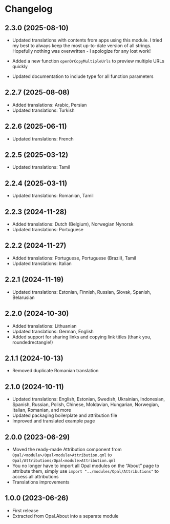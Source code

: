 <!--
SPDX-FileCopyrightText: 2023 Mirian Margiani
SPDX-License-Identifier: GFDL-1.3-or-later
-->

# Changelog

## 2.3.0 (2025-08-10)

- Updated translations with contents from apps using this module.
  I tried my best to always keep the most up-to-date version of all strings.
  Hopefully nothing was overwritten - I apologize for any lost work!

- Added a new function `openOrCopyMultipleUrls` to preview multiple URLs quickly
- Updated documentation to include type for all function parameters

## 2.2.7 (2025-08-08)

- Added translations: Arabic, Persian
- Updated translations: Turkish

## 2.2.6 (2025-06-11)

- Updated translations: French

## 2.2.5 (2025-03-12)

- Updated translations: Tamil

## 2.2.4 (2025-03-11)

- Updated translations: Romanian, Tamil

## 2.2.3 (2024-11-28)

- Added translations: Dutch (Belgium), Norwegian Nynorsk
- Updated translations: Portuguese

## 2.2.2 (2024-11-27)

- Added translations: Portuguese, Portuguese (Brazil), Tamil
- Updated translations: Italian

## 2.2.1 (2024-11-19)

- Updated translations: Estonian, Finnish, Russian, Slovak, Spanish, Belarusian

## 2.2.0 (2024-10-30)

- Added translations: Lithuanian
- Updated translations: German, English
- Added support for sharing links and copying link titles (thank you, roundedrectangle!)

## 2.1.1 (2024-10-13)

- Removed duplicate Romanian translation

## 2.1.0 (2024-10-11)

- Updated translations: English, Estonian, Swedish, Ukrainian, Indonesian, Spanish, Russian, Polish, Chinese, Moldavian, Hungarian, Norwegian, Italian, Romanian, and more
- Updated packaging boilerplate and attribution file
- Improved and translated example page

## 2.0.0 (2023-06-29)

- Moved the ready-made Attribution component from
  `Opal/<module>/Opal<module>Attribution.qml` to `Opal/Attributions/Opal<module>Attribution.qml`
- You no longer have to import all Opal modules on the “About” page to attribute them,
  simply use `import "../modules/Opal/Attributions"` to access all attributions
- Translations improvements

## 1.0.0 (2023-06-26)

- First release
- Extracted from Opal.About into a separate module

